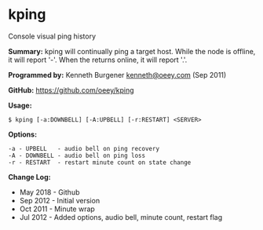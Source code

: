 # kping

Console visual ping history

**Summary:** kping will continually ping a target host.  While the node is offline,
it will report '-'.  When the returns online, it will report '.'.

**Programmed by:** Kenneth Burgener <kenneth@oeey.com> (Sep 2011)

**GitHub:** https://github.com/oeey/kping

**Usage:**

    $ kping [-a:DOWNBELL] [-A:UPBELL] [-r:RESTART] <SERVER>

**Options:**

    -a - UPBELL   - audio bell on ping recovery
    -A - DOWNBELL - audio bell on ping loss
    -r - RESTART  - restart minute count on state change

**Change Log:**
* May 2018 - Github
* Sep 2012 - Initial version
* Oct 2011 - Minute wrap
* Jul 2012 - Added options, audio bell, minute count, restart flag

